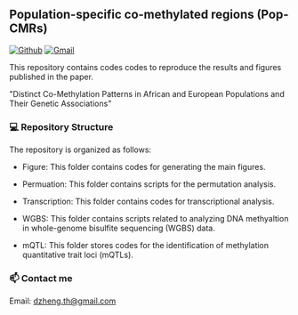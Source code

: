 ## Population-specific co-methylated regions (Pop-CMRs)
[![Github](https://img.shields.io/badge/-Github-000?style=flat&logo=Github&logoColor=white)](https://github.com/functionalepigenomics)
[![Gmail](https://img.shields.io/badge/-Gmail-c14438?style=flat&logo=Gmail&logoColor=white)](mailto:dzheng.th@gmail.com)

This repository contains codes codes to reproduce the results and figures published in the paper.

"Distinct Co-Methylation Patterns in African and European Populations and Their Genetic Associations"

### :computer: Repository Structure
The repository is organized as follows:

- Figure: This folder contains codes for generating the main figures.

- Permuation: This folder contains scripts for the permutation analysis.

- Transcription: This folder contains codes for transcriptional analysis.

- WGBS: This folder contains scripts related to analyzing DNA methyaltion in whole-genome bisulfite sequencing (WGBS) data.

- mQTL: This folder stores codes for the identification of methylation quantitative trait loci (mQTLs).


### 📫 Contact me
Email: dzheng.th@gmail.com
